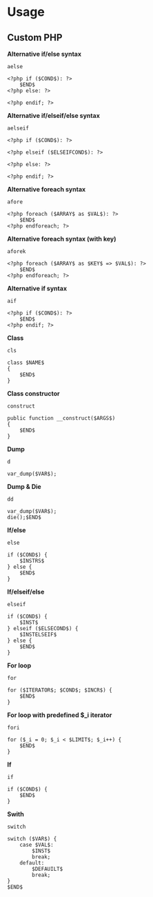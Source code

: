 Usage
=====

## Custom PHP ##

**Alternative if/else syntax**

`aelse`

	<?php if ($COND$): ?>
	    $END$
	<?php else: ?>
	    
	<?php endif; ?>

**Alternative if/elseif/else syntax**

`aelseif`

	<?php if ($COND$): ?>
	    
	<?php elseif ($ELSEIFCOND$): ?>
	    
	<?php else: ?>
	    
	<?php endif; ?>

**Alternative foreach syntax**

`afore`

	<?php foreach ($ARRAY$ as $VAL$): ?>
	    $END$
	<?php endforeach; ?>

**Alternative foreach syntax (with key)**

`aforek`

	<?php foreach ($ARRAY$ as $KEY$ => $VAL$): ?>
	    $END$
	<?php endforeach; ?>

**Alternative if syntax**

`aif`

	<?php if ($COND$): ?>
	    $END$
	<?php endif; ?>

**Class**

`cls`

	class $NAME$
	{
	    $END$
	}

**Class constructor**

`construct`

	public function __construct($ARGS$)
	{
	    $END$
	}

**Dump**

`d`

	var_dump($VAR$);

**Dump & Die**

`dd`

	var_dump($VAR$);
	die();$END$

**If/else**

`else`

	if ($COND$) {
	    $INSTRS$
	} else {
	    $END$
	}

**If/elseif/else**

`elseif`

	if ($COND$) {
	    $INST$
	} elseif ($ELSECOND$) {
	    $INSTELSEIF$
	} else {
	    $END$
	}

**For loop**

`for`

	for ($ITERATOR$; $COND$; $INCR$) {
	    $END$
	}

**For loop with predefined $_i iterator**

`fori`

	for ($_i = 0; $_i < $LIMIT$; $_i++) {
	    $END$
	}

**If**

`if`

	if ($COND$) {
	    $END$
	}

**Swith**

`switch`

	switch ($VAR$) {
	    case $VAL$:
	        $INST$
	        break;
	    default:
	        $DEFAUILT$
	        break;
	}
	$END$